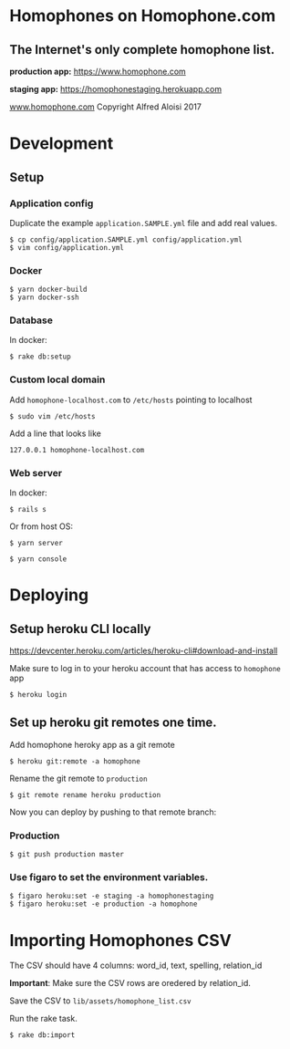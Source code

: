 # Homophones on Homophone.com
## The Internet's only complete homophone list.

**production app:** https://www.homophone.com

**staging app:** https://homophonestaging.herokuapp.com

www.homophone.com Copyright Alfred Aloisi 2017

# Development

## Setup

### Application config

Duplicate the example `application.SAMPLE.yml` file and add real values.

```
$ cp config/application.SAMPLE.yml config/application.yml
$ vim config/application.yml
```

### Docker

```
$ yarn docker-build
$ yarn docker-ssh
```

### Database

In docker:

```
$ rake db:setup
```

### Custom local domain

Add `homophone-localhost.com` to `/etc/hosts` pointing to localhost

```
$ sudo vim /etc/hosts
```

Add a line that looks like

```
127.0.0.1 homophone-localhost.com
```

### Web server

In docker:

```
$ rails s
```

Or from host OS:

```
$ yarn server
```

```
$ yarn console
```

# Deploying

## Setup heroku CLI locally

https://devcenter.heroku.com/articles/heroku-cli#download-and-install

Make sure to log in to your heroku account that has access to `homophone` app

```
$ heroku login
```

## Set up heroku git remotes one time. 

Add homophone heroky app as a git remote

```
$ heroku git:remote -a homophone
```

Rename the git remote to `production`

```
$ git remote rename heroku production
```

Now you can deploy by pushing to that remote branch:

### Production

```
$ git push production master
```

### Use figaro to set the environment variables.

```
$ figaro heroku:set -e staging -a homophonestaging
$ figaro heroku:set -e production -a homophone
```

# Importing Homophones CSV

The CSV should have 4 columns: word_id, text, spelling, relation_id

__Important__: Make sure the CSV rows are oredered by relation_id.

Save the CSV to `lib/assets/homophone_list.csv`

Run the rake task.

```
$ rake db:import
```

